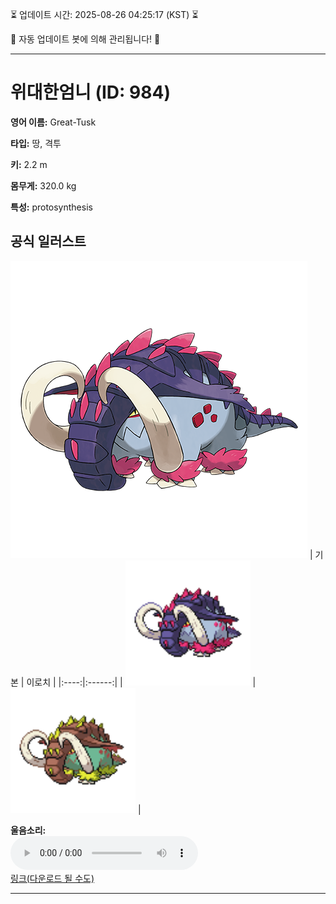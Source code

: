 
⏳ 업데이트 시간: 2025-08-26 04:25:17 (KST) ⏳

🤖 자동 업데이트 봇에 의해 관리됩니다! 🤖

---

# 위대한엄니 (ID: 984)
**영어 이름:** Great-Tusk

**타입:** 땅, 격투

**키:** 2.2 m

**몸무게:** 320.0 kg

**특성:** protosynthesis

## 공식 일러스트
![](https://raw.githubusercontent.com/PokeAPI/sprites/master/sprites/pokemon/other/official-artwork/984.png)
| 기본 | 이로치 |
|:----:|:------:|
| <img src="https://raw.githubusercontent.com/PokeAPI/sprites/master/sprites/pokemon/984.png" width="200"> | <img src="https://raw.githubusercontent.com/PokeAPI/sprites/master/sprites/pokemon/shiny/984.png" width="200"> |

**울음소리:**<br><audio controls src="https://raw.githubusercontent.com/PokeAPI/cries/main/cries/pokemon/latest/984.ogg"></audio><br> [링크(다운로드 될 수도)](https://raw.githubusercontent.com/PokeAPI/cries/main/cries/pokemon/latest/984.ogg)


---
